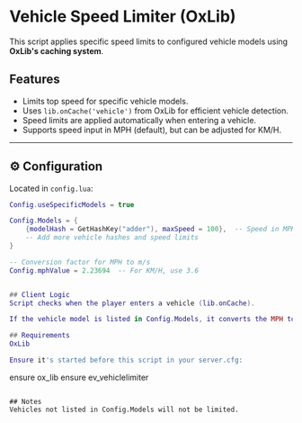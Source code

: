# Vehicle Speed Limiter (OxLib)

This script applies specific speed limits to configured vehicle models using **OxLib's caching system**.

## Features

- Limits top speed for specific vehicle models.
- Uses `lib.onCache('vehicle')` from OxLib for efficient vehicle detection.
- Speed limits are applied automatically when entering a vehicle.
- Supports speed input in MPH (default), but can be adjusted for KM/H.

---

## ⚙️ Configuration

Located in `config.lua`:

```lua
Config.useSpecificModels = true

Config.Models = {
    {modelHash = GetHashKey("adder"), maxSpeed = 100},  -- Speed in MPH
    -- Add more vehicle hashes and speed limits
}

-- Conversion factor for MPH to m/s
Config.mphValue = 2.23694  -- For KM/H, use 3.6


## Client Logic
Script checks when the player enters a vehicle (lib.onCache).

If the vehicle model is listed in Config.Models, it converts the MPH to m/s and applies the limit using SetVehicleMaxSpeed.

## Requirements
OxLib

Ensure it's started before this script in your server.cfg:

```
ensure ox_lib
ensure ev_vehiclelimiter
```

## Notes
Vehicles not listed in Config.Models will not be limited.
